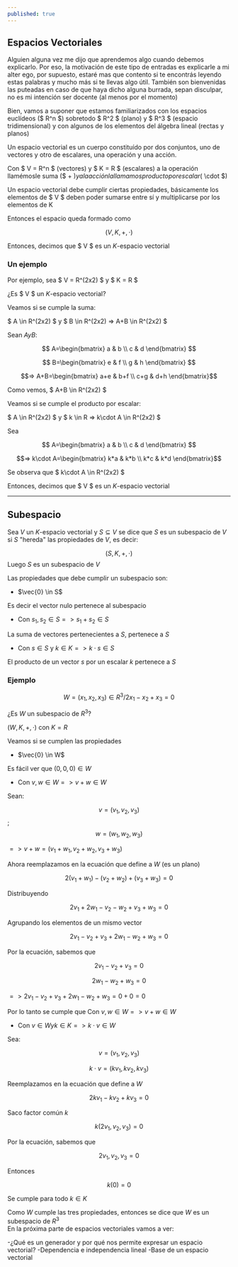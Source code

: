 ```yaml
---
published: true
---
```

## Espacios Vectoriales

Alguien alguna vez me dijo que aprendemos algo cuando debemos explicarlo. Por eso, la motivación de este tipo de entradas es explicarle a mi alter ego, por supuesto, estaré mas que contento si te encontrás leyendo estas palabras y mucho más si te llevas algo útil. También son bienvenidas las puteadas en caso de que haya dicho alguna burrada, sepan disculpar, no es mi intención ser docente (al menos por el momento)

Bien, vamos a suponer que estamos familiarizados con los espacios euclídeos ($ R^n $) sobretodo $ R^2 $ (plano) y $ R^3 $ (espacio tridimensional) y con algunos de los elementos del álgebra lineal (rectas y planos)

Un espacio vectorial es un cuerpo constituído por dos conjuntos, uno de vectores y otro de escalares, una operación y una acción.

Con $ V = R^n $ (vectores) y $ K = R $ (escalares) a la operación llamémosle suma ($ + $)
y a la acción la llamamos producto por escalar ($ \cdot $)

Un espacio vectorial debe cumplir ciertas propiedades, básicamente los elementos de $ V $ deben poder sumarse entre sí y multiplicarse por los elementos de K

Entonces el espacio queda formado como

$$ (V, K, +, \cdot) \label{eq:spc}$$

Entonces, decimos que $ V $ es un $K$-espacio vectorial

### Un ejemplo

Por ejemplo, sea $ V = R^(2x2) $ y $ K = R $

¿Es $ V $ un $K$-espacio vectorial?

Veamos si se cumple la suma:

$ A \in R^(2x2) $ y $ B \in R^(2x2) => A+B \in R^(2x2) $

Sean $A y B$:

$$ A=\begin{bmatrix}
    a & b \\
	c & d
\end{bmatrix} $$

$$ B=\begin{bmatrix}
    e & f \\
	g & h
\end{bmatrix} $$

$$=> A+B=\begin{bmatrix}
              a+e & b+f \\
              c+g & d+h
\end{bmatrix}$$

Como vemos, $ A+B \in R^(2x2) $

Veamos si se cumple el producto por escalar:

$ A \in R^(2x2) $ y $ k \in R => k\cdot A \in R^(2x2) $

Sea

$$ A=\begin{bmatrix}
    a & b \\
	c & d
\end{bmatrix} $$

$$=> k\cdot A=\begin{bmatrix}
              k*a & k*b \\
              k*c & k*d
\end{bmatrix}$$

Se observa que $ k\cdot A \in R^(2x2) $

Entonces, decimos que $ V $ es un $K$-espacio vectorial
__________
## Subespacio

Sea $V$ un $K$-espacio vectorial y $S\subseteq V$ se dice que $S$ es un subespacio de $V$ si $S$ "hereda" las propiedades de $V$, es decir:

$$ (S, K, +, \cdot) $$ Luego $S$ es un subespacio de $V$

Las propiedades que debe cumplir un subespacio son:

- $\vec{0} \in S$

Es decir el vector nulo pertenece al subespacio

- Con $s_{1},s_{2} \in S => s_{1}+s_{2} \in S$

La suma de vectores pertenecientes a $S$, pertenece a $S$

- Con $s \in S$ y $k \in K => k\cdot s \in S$

El producto de un vector $s$ por un escalar $k$ pertenece a $S$

### Ejemplo

$$ W={(x_1, x_2, x_3) \in R^3 / 2x_1-x_2+x_3=0} $$

¿Es $W$ un subespacio de $R^3$?

$(W, K, +, \cdot)$ con $K=R$

Veamos si se cumplen las propiedades

- $\vec{0} \in W$

Es fácil ver que $(0, 0, 0) \in W$
  
  

- Con $v,w \in W => v+w \in W$

Sean:

$$v=(v_1, v_2, v_3)$$;
$$w=(w_1, w_2, w_3)$$

$=> v+w=(v_1+w_1, v_2+w_2, v_3+w_3)$

Ahora reemplazamos en la ecuación que define a $W$ (es un plano)

$$2(v_1+w_1)-(v_2+w_2)+(v_3+w_3)=0$$

Distribuyendo

$$2v_1+2w_1-v_2-w_2+v_3+w_3=0$$

Agrupando los elementos de un mismo vector

$$2v_1-v_2+v_3+2w_1-w_2+w_3=0$$

Por la ecuación, sabemos que 

$$2v_1-v_2+v_3=0$$

$$2w_1-w_2+w_3=0$$

$=> 2v_1-v_2+v_3+2w_1-w_2+w_3=0+0=0$

Por lo tanto se cumple que Con $v,w \in W => v+w \in W$
  
  

- Con $v \in W y k \in K => k\cdot v \in W$

Sea:

$$v=(v_1, v_2, v_3)$$

$$k\cdot v = (kv_1, kv_2, kv_3)$$

Reemplazamos en la ecuación que define a $W$

$$2kv_1-kv_2+kv_3=0$$

Saco factor común $k$

$$k(2v_1, v_2, v_3)=0$$

Por la ecuación, sabemos que

$$2v_1, v_2, v_3=0$$

Entonces

$$k(0)=0$$ 

Se cumple para todo $k \in K$


Como $W$ cumple las tres propiedades, entonces se dice que $W$ es un subespacio de $R^3$    
En la próxima parte de espacios vectoriales vamos a ver:

-¿Qué es un generador y por qué nos permite expresar un espacio vectorial?
-Dependencia e independencia lineal
-Base de un espacio vectorial


